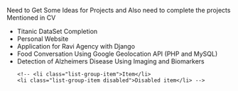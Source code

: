 Need to Get Some Ideas for Projects and Also need to complete the projects Mentioned in CV

<ul class="list-group">
    <li class="list-group-item ">Titanic DataSet Completion</li>
    <li class="list-group-item ">Personal Website</li>
    <li class="list-group-item ">Application for Ravi Agency with Django</li>
    <li class="list-group-item ">Food Conversation Using Google Geolocation API (PHP and MySQL)</li>
    <li class="list-group-item ">Detection of Alzheimers Disease Using Imaging and Biomarkers</li>

    <!-- <li class="list-group-item">Item</li>
    <li class="list-group-item disabled">Disabled item</li> -->
</ul>